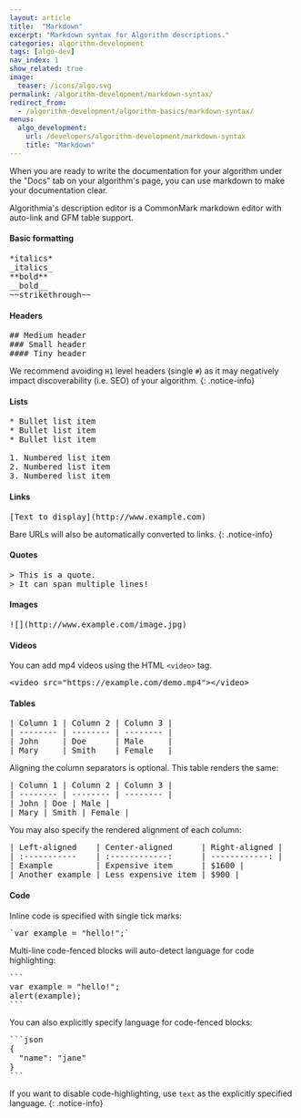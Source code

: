 ```yaml
---
layout: article
title:  "Markdown"
excerpt: "Markdown syntax for Algorithm descriptions."
categories: algorithm-development
tags: [algo-dev]
nav_index: 1
show_related: true
image:
  teaser: /icons/algo.svg
permalink: /algorithm-development/markdown-syntax/
redirect_from:
  - /algorithm-development/algorithm-basics/markdown-syntax/
menus:
  algo_development:
    url: /developers/algorithm-development/markdown-syntax
    title: "Markdown"
---
```


When you are ready to write the documentation for your algorithm under the "Docs" tab on your algorithm's page, you can use markdown to make your documentation clear.

Algorithmia's description editor is a CommonMark markdown editor with auto-link and GFM table support.

#### Basic formatting

<pre>
*italics*
_italics_
**bold**
__bold__
~~strikethrough~~
</pre>

#### Headers

<pre>
## Medium header
### Small header
#### Tiny header
</pre>

We recommend avoiding `H1` level headers (single `#`) as it may negatively impact discoverability (i.e. SEO) of your algorithm.
{: .notice-info}

#### Lists

<pre>
* Bullet list item
* Bullet list item
* Bullet list item

1. Numbered list item
2. Numbered list item
3. Numbered list item
</pre>

#### Links

<pre>
[Text to display](http://www.example.com)
</pre>

Bare URLs will also be automatically converted to links.
{: .notice-info}

#### Quotes

<pre>
> This is a quote.
> It can span multiple lines!
</pre>

#### Images

<pre>
![](http://www.example.com/image.jpg)
</pre>


#### Videos

You can add mp4 videos using the HTML `<video>` tag.

<pre>
&lt;video src="https://example.com/demo.mp4"&gt;&lt;/video&gt;
</pre>

#### Tables

<pre>
| Column 1 | Column 2 | Column 3 |
| -------- | -------- | -------- |
| John     | Doe      | Male     |
| Mary     | Smith    | Female   |
</pre>

Aligning the column separators is optional. This table renders the same:

<pre>
| Column 1 | Column 2 | Column 3 |
| -------- | -------- | -------- |
| John | Doe | Male |
| Mary | Smith | Female |
</pre>

You may also specify the rendered alignment of each column:

<pre>
| Left-aligned    | Center-aligned      | Right-aligned |
| :-----------    | :------------:      | ------------: |
| Example         | Expensive item      | $1600 |
| Another example | Less expensive item | $900 |
</pre>

#### Code

Inline code is specified with single tick marks:

<pre>`var example = "hello!";`</pre>

Multi-line code-fenced blocks will auto-detect language for code highlighting:

<pre>
```
var example = "hello!";
alert(example);
```
</pre>

You can also explicitly specify language for code-fenced blocks:

<pre>
```json
{
  "name": "jane"
}
```
</pre>

If you want to disable code-highlighting, use `text` as the explicitly specified language.
{: .notice-info}

